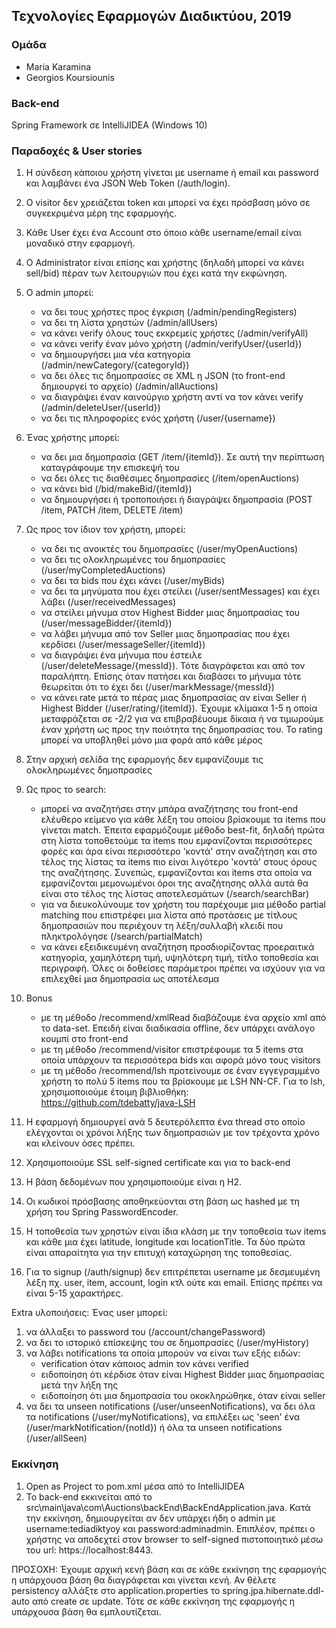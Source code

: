## Τεχνολογίες Εφαρμογών Διαδικτύου, 2019

### Ομάδα
- Maria Karamina
- Georgios Koursiounis

### Back-end
Spring Framework σε IntelliJIDEA (Windows 10)

### Παραδοχές & User stories
1. Η σύνδεση κάποιου χρήστη γίνεται με username ή email και password και λαμβάνει ένα JSON Web Token (/auth/login).

2. Ο visitor δεν χρειάζεται token και μπορεί να έχει πρόσβαση μόνο σε συγκεκριμένα μέρη της εφαρμογής.

3. Κάθε User έχει ένα Account στο όποιο κάθε username/email είναι μοναδικό στην εφαρμογή.

4. Ο Administrator είναι επίσης και χρήστης (δηλαδή μπορεί να κάνει sell/bid) πέραν των λειτουργιών που έχει κατά την εκφώνηση.

5. Ο admin μπορεί:
    - να δει τους χρήστες προς έγκριση (/admin/pendingRegisters)
    - να δει τη λίστα χρηστών (/admin/allUsers)
    - να κάνει verify όλους τους εκκρεμείς χρήστες (/admin/verifyAll)
    - να κάνει verify έναν μόνο χρήστη (/admin/verifyUser/{userId})
    - να δημιουργήσει μια νέα κατηγορία (/admin/newCategory/{categoryId})
    - να δει όλες τις δημοπρασίες σε XML η JSON (το front-end δημιουργεί το αρχείο) (/admin/allAuctions)
    - να διαγράψει έναν καινούργιο χρήστη αντί να τον κάνει verify (/admin/deleteUser/{userId})
    - να δει τις πληροφορίες ενός χρήστη (/user/{username})

6. Ένας χρήστης μπορεί:
    - να δει μια δημοπρασία (GET /item/{itemId}). Σε αυτή την περίπτωση καταγράφουμε την επισκεψή του
    - να δει όλες τις διαθέσιμες δημοπρασίες (/item/openAuctions)
    - να κάνει bid (/bid/makeBid/{itemId})
    - να δημιουργήσει ή τροποποιήσει ή διαγράψει δημοπρασία (POST /item, PATCH /item, DELETE /item)

7. Ως προς τον ίδιον τον χρήστη, μπορεί:
    - να δει τις ανοικτές του δημοπρασίες (/user/myOpenAuctions)
    - να δει τις ολοκληρωμένες του δημοπρασίες (/user/myCompletedAuctions)
    - να δει τα bids που έχει κάνει (/user/myBids)
    - να δει τα μηνύματα που έχει στείλει (/user/sentMessages) και έχει λάβει (/user/receivedMessages)
    - να στείλει μήνυμα στον Highest Bidder μιας δημοπρασίας του (/user/messageBidder/{itemId})
    - να λάβει μήνυμα από τον Seller μιας δημοπρασίας που έχει κερδίσει (/user/messageSeller/{itemId})
    - να διαγράψει ένα μήνυμα που έστειλε (/user/deleteMessage/{messId}). Τότε διαγράφεται και από 
    τον παραλήπτη. Επίσης όταν πατήσει και διαβάσει το μήνυμα τότε θεωρείται ότι 
    το έχει δει (/user/markMessage/{messId})
    - να κάνει rate μετά το πέρας μιας δημοπρασίας αν είναι Seller ή Highest Bidder (/user/rating/{itemId}).
    Έχουμε κλίμακα 1-5 η οποία μεταφράζεται σε -2/2 για να επιβραβέυουμε δίκαια ή να τιμωρούμε έναν 
    χρήστη ως προς την ποιότητα της δημοπρασίας του. Το rating μπορεί να υποβληθεί μόνο μια φορά 
    από κάθε μέρος

8. Στην αρχική σελίδα της εφαρμογής δεν εμφανίζουμε τις ολοκληρωμένες δημοπρασίες 

9. Ως προς το search:
    - μπορεί να αναζητήσει στην μπάρα αναζήτησης του front-end ελέυθερο κείμενο για κάθε λέξη του 
    οποίου βρίσκουμε τα items που γίνεται match. Έπειτα εφαρμόζουμε μέθοδο best-fit, δηλαδή πρώτα 
    στη λίστα τοποθετούμε τα items που εμφανίζονται περισσότερες φορές και άρα είναι περισσότερο 
    'κοντά' στην αναζήτηση και στο τέλος της λίστας τα items πιο είναι λιγότερο 'κοντά' στους όρους 
    της αναζήτησης. Συνεπώς, εμφανίζονται και items στα οποία να εμφανίζονται μεμονωμένοι όροι της
    αναζήτησης αλλά αυτά θα είναι στο τέλος της λίστας αποτελεσμάτων (/search/searchBar)
    - για να διευκολύνουμε τον χρήστη του παρέχουμε μια μέθοδο partial matching που επιστρέφει μια 
    λίστα από προτάσεις με τίτλους δημοπρασιών που περιέχουν τη λέξη/συλλαβή κλειδί 
    που πληκτρολόγησε (/search/partialMatch)
    - να κάνει εξειδικευμένη αναζήτηση προσδιορίζοντας προεραιτικά κατηγορία, χαμηλότερη τιμή, υψηλότερη
    τιμή, τίτλο τοποθεσία και περιγραφή. Όλες οι δοθείσες παράμετροι πρέπει να ισχύουν για να επιλεχθεί 
    μια δημοπρασία ως αποτέλεσμα

10. Bonus
    - με τη μέθοδο /recommend/xmlRead διαβάζουμε ένα αρχείο xml από το data-set. Επειδή είναι διαδικασία
    offline, δεν υπάρχει ανάλογο κουμπί στο front-end
    - με τη μέθοδο /recommend/visitor επιστρέφουμε τα 5 items στα οποία υπάρχουν τα περισσότερα bids και
    αφορά μόνο τους visitors
    - με τη μέθοδο /recommend/lsh προτείνουμε σε έναν εγγεγραμμένο χρήστη το πολύ 5 items που τα βρίσκουμε
    με LSH NN-CF. Για το lsh, χρησιμοποιούμε έτοιμη βιβλιοθήκη: https://github.com/tdebatty/java-LSH

11. Η εφαρμογή δημιουργεί ανά 5 δευτερόλεπτα ένα thread στο οποίο ελέγχονται οι χρόνοι λήξης των 
δημοπρασιών με τον τρέχοντα χρόνο και κλείνουν όσες πρέπει.

12. Χρησιμοποιούμε SSL self-signed certificate και για το back-end

13. Η βάση δεδομένων που χρησιμοποιούμε είναι η H2.

14. Οι κωδικοί πρόσβασης αποθηκεύονται στη βάση ως hashed με τη χρήση του Spring PasswordEncoder.

15. Η τοποθεσία των χρηστών είναι ίδια κλάση με την τοποθεσία των items και κάθε μια έχει latitude,
longitude και locationTitle. Τα δύο πρώτα είναι απαραίτητα για την επιτυχή καταχώρηση της τοποθεσίας.

16. Για το signup (/auth/signup) δεν επιτρέπεται username με δεσμευμένη λέξη πχ. user, item, account, 
login κτλ ούτε και email. Επίσης πρέπει να είναι 5-15 χαρακτήρες.

Extra υλοποιήσεις:
Ένας user μπορεί:
1. να άλλαξει το password του (/account/changePassword)
2. να δει το ιστορικό επίσκεψης του σε δημοπρασίες (/user/myHistory)
3. να λάβει notifications τα οποία μπορούν να είναι των εξής ειδών:
    - verification όταν κάποιος admin τον κάνει verified
    - ειδοποίηση ότι κέρδισε όταν είναι Highest Bidder μιας δημοπρασίας μετά την λήξη της
    - ειδοποίηση ότι μια δημοπρασία του οκοκληρώθηκε, όταν είναι seller
4. να δει τα unseen notifications (/user/unseenNotifications), να δει όλα τα notifications (/user/myNotifications), να επιλέξει ως 'seen' ένα 
(/user/markNotification/{notId}) ή όλα τα unseen notifications (/user/allSeen)

### Εκκίνηση

1. Open as Project το pom.xml μέσα από το IntelliJIDEA
2. Το back-end εκκινείται από το src\main\java\com\Auctions\backEnd\BackEndApplication.java. Κατά την εκκίνηση,
δημιουργείται αν δεν υπάρχει ήδη ο admin με username:tediadiktyoy και password:adminadmin. Επιπλέον, πρέπει
ο χρήστης να αποδεχτεί στον browser το self-signed πιστοποιητικό μέσω του url: https://localhost:8443.

ΠΡΟΣΟΧΗ: Έχουμε αρχική κενή βάση και σε κάθε εκκίνηση της εφαρμογής η υπάρχουσα βάση θα διαγράφεται και γίνεται κενή. 
Αν θέλετε persistency αλλάξτε στο application.properties το spring.jpa.hibernate.ddl-auto
από create σε update. Τότε σε κάθε εκκίνηση της εφαρμογής η υπάρχουσα βάση θα εμπλουτίζεται.
